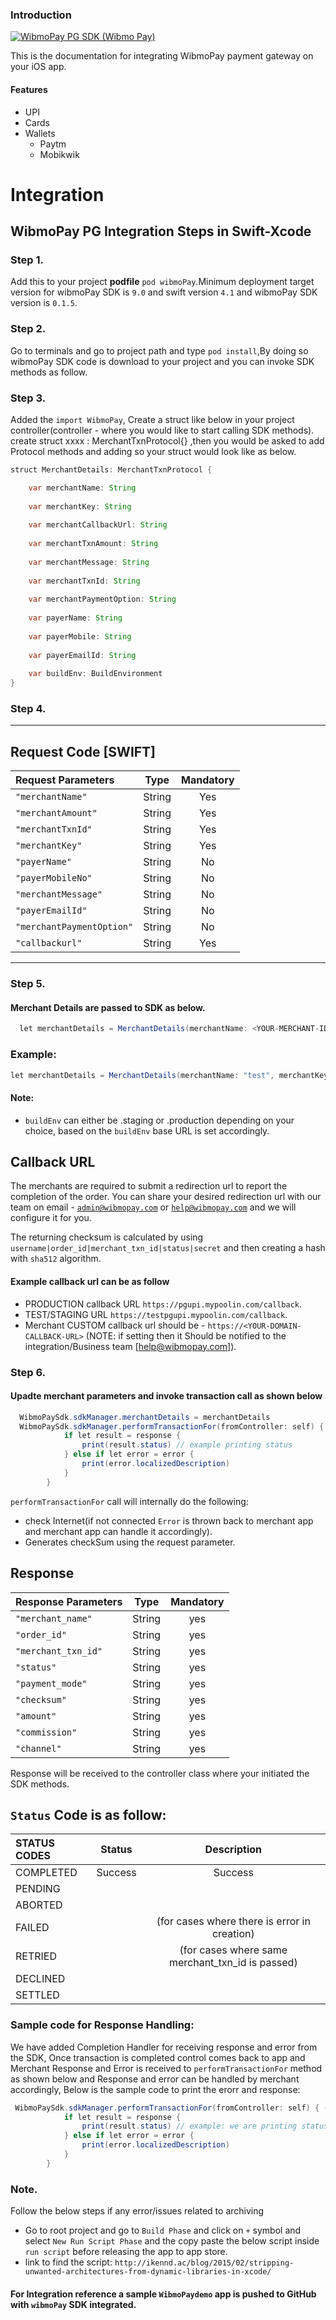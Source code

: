 ### Introduction
[![WibmoPay PG SDK (Wibmo Pay)](https://img.shields.io/badge/sdk-Wibmo%20Pay-brightgreen.svg?style=flat-square)](https://github.com/mypoolin/mypoolin-sdk/wiki/Mypoolin-Payment-Gateway)

This is the documentation for integrating WibmoPay payment gateway on your iOS app.
#### Features
+ UPI
+ Cards
+ Wallets
   - Paytm
   - Mobikwik

# Integration
## **WibmoPay PG Integration Steps in Swift-Xcode**
### Step 1. 
Add this to your project **podfile** `pod wibmoPay`.Minimum deployment target version for wibmoPay SDK is `9.0` and swift version `4.1` and wibmoPay SDK version is `0.1.5`.
### Step 2. 
Go to terminals and go to project path and type `pod install`,By doing so wibmoPay SDK code is download to your project and you can invoke SDK methods as follow.
### Step 3.
Added the `import WibmoPay`, Create a struct like below in your project controller(controller - where you would like to start calling SDK methods).
create struct xxxx : MerchantTxnProtocol{} ,then you would be asked to add Protocol methods and adding so your struct would look like as below.
```java
struct MerchantDetails: MerchantTxnProtocol {

    var merchantName: String
    
    var merchantKey: String
    
    var merchantCallbackUrl: String
    
    var merchantTxnAmount: String
    
    var merchantMessage: String
    
    var merchantTxnId: String
    
    var merchantPaymentOption: String
    
    var payerName: String
    
    var payerMobile: String
    
    var payerEmailId: String
    
    var buildEnv: BuildEnvironment  
}
```
### Step 4.
---
## Request Code [SWIFT]
| Request Parameters| Type | Mandatory |
|:---|:---:|:---:|
| `"merchantName"`|String | Yes
| `"merchantAmount"`|String | Yes
| `"merchantTxnId"`|String | Yes
| `"merchantKey"`|String | Yes
| `"payerName"`|String | No
| `"payerMobileNo"`|String | No
| `"merchantMessage"`|String | No
| `"payerEmailId"`|String | No
| `"merchantPaymentOption"`|String | No
| `"callbackurl"`|String | Yes
---
### Step 5.
#### Merchant Details are passed to SDK as below.
```java
  let merchantDetails = MerchantDetails(merchantName: <YOUR-MERCHANT-ID>, merchantKey: <YOUR-MERCHANT-KEY>), merchantCallbackUrl: <YOUR-MERCHANT-CALLBACKURL>, merchantTxnAmount: <AMOUNT>, merchantMessage: <MESSAGE>, merchantTxnId: <UNIQUE-TRANSACTION-ID>, merchantPaymentOption: <PAYMENTOPTION>, payerName: <Name>, payerMobile: <MOBILE>, payerEmailId: <EMIAL ID>, buildEnv: <ENVINORMENT>).
```
### Example:
```java
let merchantDetails = MerchantDetails(merchantName: "test", merchantKey: "1f5abc6e46114094b7abdbbee19a5cb9", merchantCallbackUrl: "https://testpgupi.mypoolin.com/callback", merchantTxnAmount: "1", merchantMessage: "Test", merchantTxnId: merchantTxnId, merchantPaymentOption: "paytm,mobikwik,upi,cards", payerName: "Mypoolin", payerMobile: "9900456789", payerEmailId: "mypoolin@gmail.com", buildEnv:.staging)
```
#### Note:
- `buildEnv` can either be .staging or .production depending on your choice, based on the `buildEnv` base URL is set accordingly.

## Callback URL
The merchants are required to submit a redirection url to report the completion of the order. You can share your desired redirection url with our team on email - [`admin@wibmopay.com`](mailto:admin@wibmopay.com) or [`help@wibmopay.com`](mailto:help@wibmopay.com) and we will configure it for you.

The returning checksum is calculated by using `username|order_id|merchant_txn_id|status|secret` and then creating a hash with `sha512` algorithm.
#### Example callback url can be as follow 
- PRODUCTION callback URL `https://pgupi.mypoolin.com/callback`.
- TEST/STAGING URL `https://testpgupi.mypoolin.com/callback`.
- Merchant CUSTOM callback url should be - `https://<YOUR-DOMAIN-CALLBACK-URL>` (NOTE: if setting then it Should be notified to the integration/Business team [help@wibmopay.com]).

### Step 6.
#### Upadte merchant parameters and invoke transaction call as shown below
```java
  WibmoPaySdk.sdkManager.merchantDetails = merchantDetails
  WibmoPaySdk.sdkManager.performTransactionFor(fromController: self) { (response, error) in
            if let result = response {
                print(result.status) // example printing status
            } else if let error = error {
                print(error.localizedDescription)
            }
        }
```
 `performTransactionFor` call will internally do the following:
- check Internet(if not connected `Error` is thrown back to merchant app and merchant app can handle it accordingly).
- Generates checkSum using the request parameter.

## Response
| Response Parameters| Type | Mandatory |
|:---|:---:|:---:|
| `"merchant_name"` | String| yes
| `"order_id"` |String| yes
| `"merchant_txn_id"` |String| yes
| `"status"` |String| yes
| `"payment_mode"` |String| yes
| `"checksum"` |String| yes
| `"amount"` |String| yes
| `"commission"` |String| yes
| `"channel"` |String| yes

Response will be received to the controller class where your initiated the SDK methods.

## `Status` Code is as follow:
| STATUS CODES| Status| Description|
|:---|:---:|:---:|
|COMPLETED| Success| Success
|PENDING | |
|ABORTED | |
|FAILED  | |(for cases where there is error in creation)
|RETRIED | | (for cases where same merchant_txn_id is passed)
|DECLINED | |
|SETTLED | |

### Sample code for Response Handling: 
We have added Completion Handler for receiving response and error from the SDK, Once transaction is completed control comes back to app and Merchant Response and Error is received to `performTransactionFor` method as shown below and Response and error can be handled by merchant accordingly, Below is the sample code to print the erorr and response:
```java
 WibmoPaySdk.sdkManager.performTransactionFor(fromController: self) { (response, error) in
            if let result = response {
                print(result.status) // example: we are printing status from the response.
            } else if let error = error {
                print(error.localizedDescription)
            }
        }
```
### Note.
Follow the below steps if any error/issues related to archiving
-  Go to root project and go to `Build Phase` and click on `+` symbol and select `New Run Script Phase` and the copy paste the below script inside `run script` before releasing the app to app store.
- link to find the script:
`http://ikennd.ac/blog/2015/02/stripping-unwanted-architectures-from-dynamic-libraries-in-xcode/`

#### For Integration reference a sample `WibmoPaydemo` app is pushed to GitHub with `wibmoPay` SDK integrated.

